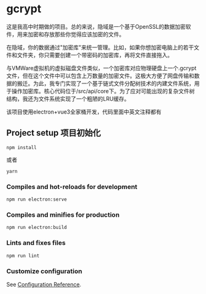 # gcrypt

这是我高中时期做的项目。总的来说，隐域是一个基于OpenSSL的数据加密软件，用来加密和存放那些你觉得应该加密的文件。

在隐域，你的数据通过"加密库"来统一管理。比如，如果你想加密电脑上的若干文件和文件夹，你只需要创建一个带密码的加密库，再将文件直接拖入。

与VMWare虚拟机的虚拟磁盘文件类似，一个加密库对应物理硬盘上一个.gcrypt文件，但在这个文件中可以包含上万数量的加密文件。这极大方便了网盘传输和数据的搬迁。为此，我专门实现了一个基于链式文件分配树技术的内建文件系统，用于操作加密库。核心代码位于/src/api/core下。为了应对可能出现的复杂文件树结构，我还为文件系统实现了一个粗陋的LRU缓存。

该项目使用electron+vue3全家桶开发，代码里面中英文注释都有


## Project setup 项目初始化
```
npm install
```
或者
```
yarn
```

### Compiles and hot-reloads for development
```
npm run electron:serve
```

### Compiles and minifies for production
```
npm run electron:build
```

### Lints and fixes files
```
npm run lint
```

### Customize configuration
See [Configuration Reference](https://cli.vuejs.org/config/).